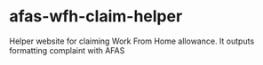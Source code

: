 # afas-wfh-claim-helper
Helper website for claiming Work From Home allowance. It outputs formatting complaint with AFAS
